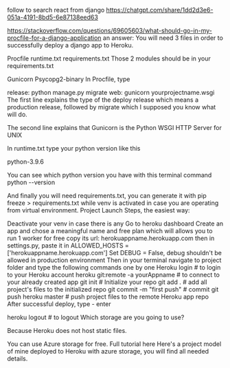follow to search react from django
https://chatgpt.com/share/1dd2d3e6-051a-4191-8bd5-6e87138eed63



https://stackoverflow.com/questions/69605603/what-should-go-in-my-procfile-for-a-django-application
  an answer:
  You will need 3 files in order to successfully deploy a django app to Heroku.

Procfile
runtime.txt
requirements.txt
Those 2 modules should be in your requirements.txt

Gunicorn
Psycopg2-binary
In Procfile, type

release: python manage.py migrate
web: gunicorn yourprojectname.wsgi
The first line explains the type of the deploy release which means a production release, followed by migrate which I supposed you know what will do.

The second line explains that Gunicorn is the Python WSGI HTTP Server for UNIX

In runtime.txt type your python version like this

python-3.9.6

You can see which python version you have with this terminal command python --version

And finally you will need requirements.txt, you can generate it with pip freeze > requirements.txt while venv is activated in case you are operating from virtual environment.
Project Launch Steps, the easiest way:

Deactivate your venv in case there is any
Go to heroku dashboard
Create an app and chose a meaningful name and free plan which will allows you to run 1 worker for free
copy its url: herokuappname.herokuapp.com then in settings.py, paste it in ALLOWED_HOSTS = ['herokuappname.herokuapp.com']
Set DEBUG = False, debug shouldn't be allowed in production environment
Then in your terminal navigate to project folder and type the following commands one by one
Heroku login # to login to your Heroku account
heroku git:remote -a yourAppname # to connect to your already created app
git init # Initialize your repo
git add . # add all project's files to the initialized repo
git commit -m "first push" # commit
git push heroku master # push project files to the remote Heroku app repo
After successful deploy, type - enter

heroku logout # to logout
Which storage are you going to use?

Because Heroku does not host static files.

You can use Azure storage for free. Full tutorial here
Here's a project model of mine deployed to Heroku with azure storage, you will find all needed details.
